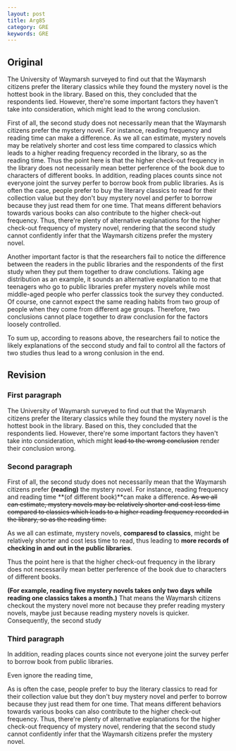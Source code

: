 ```yaml
---
layout: post
title: Arg85
category: GRE
keywords: GRE
---
```


## Original

The University of Waymarsh surveyed to find out that the Waymarsh citizens prefer the literary classics while they found the mystery novel is the hottest book in the library. Based on this, they concluded that the respondents lied. However, there're some important factors they haven't take into consideration, which might lead to the wrong conclusion.  

First of all, the second study does not necessarily mean that the Waymarsh citizens prefer the mystery novel. For instance, reading frequency and reading time can make a difference. As we all can estimate, mystery novels may be relatively shorter and cost less time compared to classics which leads to a higher reading frequency recorded in the library, so as the reading time. Thus the point here is that the higher check-out frequency in the library does not necessarily mean better perference of the book due to characters of different books. In addition, reading places counts since not everyone joint the survey perfer to borrow book from public libraries. As is often the case, people prefer to buy the literary classics to read for their collection value but they don't buy mystery novel and perfer to borrow because they just read them for one time. That means different behaviors towards various books can also contribute to the higher check-out frequency. Thus, there're plenty of alternative explanations for the higher check-out frequency of mystery novel, rendering that the second study cannot confidently infer that the Waymarsh citizens prefer the mystery novel.

Another important factor is that the researchers fail to notice the difference between the readers in the public libraries and the respondents of the first study when they put them together to draw conclutions. Taking age distribution as an example, it sounds an alternative explanation to me that teenagers who go to public libraries prefer mystery novels while most middle-aged people who perfer classsics took the survey they conducted. Of course, one cannot expect the same reading habits from two group of people when they come from different age groups. Therefore, two conclusions cannot place together to draw conclusion for the factors loosely controlled.  

To sum up, according to reasons above, the researchers fail to notice the likely explanations of the seccond study and fail to control all the factors of two studies thus lead to a wrong conlusion in the end.

## Revision

### First paragraph

The University of Waymarsh surveyed to find out that the Waymarsh citizens prefer the literary classics while they found the mystery novel is the hottest book in the library. Based on this, they concluded that the respondents lied. However, there're some important factors they haven't take into consideration, which might       ~~lead to the wrong conclusion~~ render their conclusion wrong.  


### Second paragraph


First of all, the second study does not necessarily mean that the Waymarsh citizens prefer **(reading)** the mystery novel. For instance, reading frequency and reading time **(of different book)**can make a difference. ~~As we all can estimate, mystery novels may be relatively shorter and cost less time compared to classics which leads to a higher reading frequency recorded in the library, so as the reading time.~~

As we all can estimate, mystery novels, **comparesd to classics**, might be relatively shorter and cost less time to read, thus leading to **more records of checking in and out in the public libraries**.

Thus the point here is that the higher check-out frequency in the library does not necessarily mean better perference of the book due to characters of different books. 

**(For example, reading five mystery novels takes only two days while reading one classics takes a month.)** That means the Waymarsh citizens checkout the mystery novel more not because they prefer reading mystery novels, maybe just because  reading mystery novels is quicker. Consequently, the second study 

### Third paragraph

In addition, reading places counts since not everyone joint the survey perfer to borrow book from public libraries. 

Even ignore the reading time, 


As is often the case, people prefer to buy the literary classics to read for their collection value but they don't buy mystery novel and perfer to borrow because they just read them for one time. That means different behaviors towards various books can also contribute to the higher check-out frequency. Thus, there're plenty of alternative explanations for the higher check-out frequency of mystery novel, rendering that the second study cannot confidently infer that the Waymarsh citizens prefer the mystery novel.